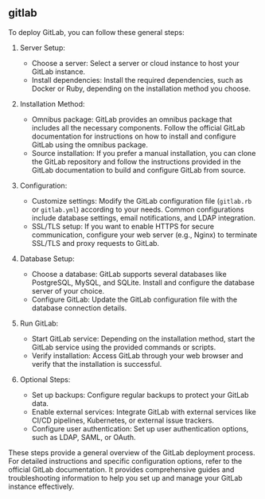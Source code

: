 ## gitlab
To deploy GitLab, you can follow these general steps:

1. Server Setup:
   - Choose a server: Select a server or cloud instance to host your GitLab instance.
   - Install dependencies: Install the required dependencies, such as Docker or Ruby, depending on the installation method you choose.

2. Installation Method:
   - Omnibus package: GitLab provides an omnibus package that includes all the necessary components. Follow the official GitLab documentation for instructions on how to install and configure GitLab using the omnibus package.
   - Source installation: If you prefer a manual installation, you can clone the GitLab repository and follow the instructions provided in the GitLab documentation to build and configure GitLab from source.

3. Configuration:
   - Customize settings: Modify the GitLab configuration file (`gitlab.rb` or `gitlab.yml`) according to your needs. Common configurations include database settings, email notifications, and LDAP integration.
   - SSL/TLS setup: If you want to enable HTTPS for secure communication, configure your web server (e.g., Nginx) to terminate SSL/TLS and proxy requests to GitLab.

4. Database Setup:
   - Choose a database: GitLab supports several databases like PostgreSQL, MySQL, and SQLite. Install and configure the database server of your choice.
   - Configure GitLab: Update the GitLab configuration file with the database connection details.

5. Run GitLab:
   - Start GitLab service: Depending on the installation method, start the GitLab service using the provided commands or scripts.
   - Verify installation: Access GitLab through your web browser and verify that the installation is successful.

6. Optional Steps:
   - Set up backups: Configure regular backups to protect your GitLab data.
   - Enable external services: Integrate GitLab with external services like CI/CD pipelines, Kubernetes, or external issue trackers.
   - Configure user authentication: Set up user authentication options, such as LDAP, SAML, or OAuth.

These steps provide a general overview of the GitLab deployment process. For detailed instructions and specific configuration options, refer to the official GitLab documentation. It provides comprehensive guides and troubleshooting information to help you set up and manage your GitLab instance effectively.
